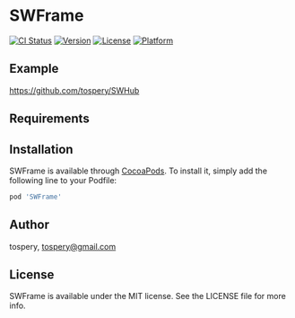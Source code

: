 # SWFrame

[![CI Status](https://img.shields.io/travis/tospery/SWFrame.svg?style=flat)](https://travis-ci.org/tospery/SWFrame)
[![Version](https://img.shields.io/cocoapods/v/SWFrame.svg?style=flat)](https://cocoapods.org/pods/SWFrame)
[![License](https://img.shields.io/cocoapods/l/SWFrame.svg?style=flat)](https://cocoapods.org/pods/SWFrame)
[![Platform](https://img.shields.io/cocoapods/p/SWFrame.svg?style=flat)](https://cocoapods.org/pods/SWFrame)

## Example

https://github.com/tospery/SWHub

## Requirements

## Installation

SWFrame is available through [CocoaPods](https://cocoapods.org). To install
it, simply add the following line to your Podfile:

```ruby
pod 'SWFrame'
```

## Author

tospery, tospery@gmail.com

## License

SWFrame is available under the MIT license. See the LICENSE file for more info.
